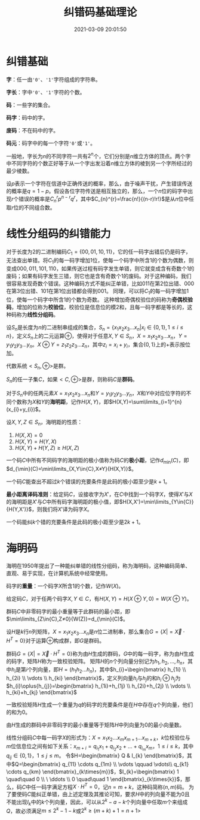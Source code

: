 ﻿---
title: 纠错码基础理论
date: 2021-03-09 20:01:50
summary: 本文分享纠错码的基本理论。
mathjax: true
tags:
- 离散数学
categories:
- 计算机科学的数学基础
---

# 纠错基础

**字**：任一由`'0'`、`'1'`字符组成的字符串。

**字长**：字中`'0'`、`'1'`字符的个数。

**码**：一些字的集合。

**码字**：码中的字。

**废码**：不在码中的字。

**码元**：码字中的每一个字符`'0'`或`'1'`。

一般地，字长为$n$的不同字符一共有$2^{n}$个，它们分别是$n$维立方体的顶点。两个字中不同字符的个数正好等于从一个字出发沿着$n$维立方体的棱到另一个字所经过的最少棱数。

设$p$表示一个字符在信道中正确传送的概率，那么，由于噪声干扰，产生错误传送的概率是$q=1-p$。假设各位字符传送是相互独立的，那么，一个$n$位的码字中出现$r$个错误的概率是$C_{n}^{r}p^{n-r}q^{r}$，其中$C_{n}^{r}=\frac{n!}{(n-r)!r!}$是从$n$位中任取$r$位的不同组合数。

# 线性分组码的纠错能力

对于长度为$2$的二进制编码$C_{1}=\{00,01,10,11\}$，它的任一码字出错后仍是码字，无法查出单错。将$C_{1}$的每一码字增加$1$位，使每一个码字中所含$1$的个数为偶数，则变成$000,011,101,110$，如果传送过程有码字发生单错，则它就变成含有奇数个$1$的废码；如果有码字发生三错，则它也是含有奇数个$1$的废码。对于这种编码，我们很容易发现奇数个错误。这种编码方式不能纠正单错，比如$011$在第$2$位出错、$000$在第$3$位出错、$101$在第$1$位出错都会得到$001$。
同理，可以将$C_{1}$的每一码字增加$1$位，使每一个码字中所含$1$的个数为奇数。
这种增加奇偶校验位的码称为**奇偶校验码**，增加的位称为**校验位**，校验位是信息位的模2和，且每一码字都是等长的，这种码称为**线性分组码**。

设$S_{n}$是长度为$n$的二进制串组成的集合，$S_{n}=\{x_{1}x_{2}x_{3}...x_{n}|x_{i}\in\{0,1\},1≤i≤n\}$，定义$S_{n}$上的二元运算$\oplus$，使得对于任意$X,Y\in{S_{n}}$，$X=x_{1}x_{2}x_{3}...x_{n}$，$Y=y_{1}y_{2}y_{3}...y_{n}$。$X\oplus{Y}=z_{1}z_{2}z_{3}...z_{n}$，其中$z_{i}=x_{i}+y_{i}$，集合$\{0,1\}$上的$+$表示按位加。

代数系统$<S_{n},\oplus>$是群。

$S_{n}$的任一子集$C$，如果$<C,\oplus>$是群，则称码$C$是**群码**。

对于$S_{n}$中的任两元素$X=x_{1}x_{2}x_{3}...x_{n}$和$Y=y_{1}y_{2}y_{3}...y_{n}$，$X$和$Y$中对应位字符的不同个数称为$X$和$Y$的**海明距**，记作$H(X,Y)$，即$H(X,Y)=\sum\limits_{i=1}^{n}(x_{i}+y_{i})$。

设$X,Y,Z\in{S_{n}}$，海明距的性质：
1. $H(X,X)=0$
2. $H(X,Y)=H(Y,X)$
3. $H(X,Y)+H(Y,Z)≥H(X,Z)$

一个码$C$中所有不同码字的海明距的极小值称为码$C$的**极小距**，记作$d_{\min}(C)$，即$d_{\min}(C)=\min\limits_{X,Y\in{C},X≠Y}{H(X,Y)}$。

一个码$C$能查出不超过$k$个错误的充要条件是此码的极小距至少是$k+1$。

**最小距离译码准则**：给定码$C$，设接收字为$X'$，在$C$中找到一个码字$X$，使得$X'$与$X$的海明距是$X'$与$C$中所有码字海明距的极小值，即$H(X,X')=\min\limits_{Y\in{C}}{H(Y,X')}$，则我们将$X'$译为码字$X$。

一个码能纠$k$个错的充要条件是此码的极小距至少是$2k+1$。

# 海明码

海明在1950年提出了一种能纠单错的线性分组码，称为海明码，这种编码简单、直观、易于实现，在计算机系统中经常使用。

码字的**重量**：一个码字$X$所含$1$的个数，记作$W(X)$。

给定码$C$，对于任两个码字$X,Y\in{C}$，有$H(X,Y)=H(X\oplus{Y},0)=W(X\oplus{Y})$。

群码$C$中非零码字的最小重量等于此群码的最小距，即$\min\limits_{Z\in{C},Z≠0}{W(Z)}=d_{\min}(C)$。

设$H$是$k$行$n$列矩阵，$X=x_{1}x_{2}x_{3}...x_{n}$是$n$位二进制串，那么集合$G=\{X|=\vec{X}\cdot{H^{T}}=0\}$对于运算$\oplus$构成群，即$G$是群码。

群码$G=\{X|=\vec{X}\cdot{H^{T}}=0\}$称为由$H$生成的群码，$G$中的每一码字，称为由$H$生成的码字，矩阵$H$称为一致校验矩阵。
矩阵$H$的$n$个列向量分别记为$h_{1},h_{2},...,h_{n}$，其中$h_{i}$是第$i$个列向量，即$H=(h_{1}h_{2}...h_{n})$，其中$h_{i}=\begin{bmatrix} h_{1i} \\ h_{2i} \\ \vdots \\ h_{ki} \end{bmatrix}$，定义列向量$h_{i}$与$h_{j}$的和$h_{i}\oplus{h_{j}}$为$h_{i}\oplus{h_{j}}=\begin{bmatrix} h_{1i}+h_{1j} \\ h_{2i}+h_{2j} \\ \vdots \\ h_{ki}+h_{kj} \end{bmatrix}$

一致校验矩阵$H$生成一个重量为$q$的码字的充要条件是在$H$中存在$q$个列向量，他们的和为$0$。

由$H$生成的群码中非零码字的最小重量等于矩阵$H$中列向量为$0$的最小向量数。

线性分组码$C$中每一码字$X$的形式为：$X=x_{1}x_{2}...x_{m}x_{m+1}...x_{m+k}$，$k$位校验位与$m$位信息位之间有如下关系：$x_{m+i}=q_{i_{1}}x_{1}+q_{i_{2}}x_{2}+...+q_{i_{m}}x_{m}$，$1≤i≤k$，其中$q_{ij}\in\{0,1\}$，$1≤j≤m$。
令$H=\begin{bmatrix} Q & I_{k} \end{bmatrix}$，其中$Q=\begin{bmatrix} q_{11} \cdots q_{1m} \\ \vdots \qquad  \vdots\\ q_{k1} \cdots q_{km} \end{bmatrix}_{k\times{m}}$，$I_{k}=\begin{bmatrix} 1 \quad\quad 0 \\ \ \ddots \\ 0 \quad\quad 1 \end{bmatrix}_{k\times{k}}$，那么，码$C$中任一码字满足方程$X\cdot{H^{T}}=0$，记$n=m+k$，这种码简称$(n,m)$码。
为了要使码$C$能纠正单错，由上述定理及其推论可知，要求$H$中的列向量不能为$0$且不能出现$I_{k}$中的$k$个列向量，因此，可以从$2^{k}-a-k$个列向量中任取$m$个来组成$Q$，故必须满足$m≤2^{k}-1-k$或$2^{k}≥(m+k)+1=n+1$>
